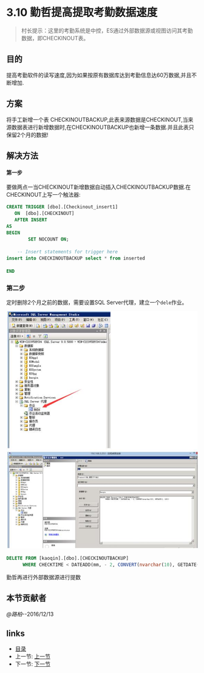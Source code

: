 # 3.10 勤哲提高提取考勤数据速度
>村长提示：这里的考勤系统是中控，ES通过外部数据源或视图访问其考勤数据，即CHECKINOUT表。

## 目的
提高考勤软件的读写速度,因为如果按原有数据库达到考勤信息达60万数据,并且不断增加.

## 方案
将手工新增一个表 CHECKINOUTBACKUP,此表来源数据是CHECKINOUT,当来源数据表进行新增数据时,在CHECKINOUTBACKUP也新增一条数据.并且此表只保留2个月的数据!

## 解决方法
#### 第一步
要做两点一当CHECKINOUT新增数据自动插入CHECKINOUTBACKUP数据.在CHECKINOUT上写一个触法器:
```sql
CREATE TRIGGER [dbo].[Checkinout_insert1] 
   ON  [dbo].[CHECKINOUT]
   AFTER INSERT
AS 
BEGIN
        SET NOCOUNT ON;

    -- Insert statements for trigger here
insert into CHECKINOUTBACKUP select * from inserted

END
```

### 第二步
定时删除2个月之前的数据，需要设置SQL Server代理，建立一个`dele`作业。

![](images/3.10.1.jpg)

```sql
DELETE FROM [kaoqin].[dbo].[CHECKINOUTBACKUP]
      WHERE CHECKTIME < DATEADD(mm, - 2, CONVERT(nvarchar(10), GETDATE(), 120))
```

勤哲再进行外部数据源进行提数

## 本节贡献者
*@路柏*--2016/12/13  


## links
  * [目录](<preface.md>)
  * 上一节: [上一节](<03.9.md>)
  * 下一节: [下一节](<04.0.md>)
